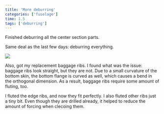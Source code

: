 ```yaml
---
title: 'More deburring'
categories: ['fuselage']
time: 1.5
tags: ['deburring']
---
```


Finished deburring all the center section parts.

<!-- more -->

Same deal as the last few days: deburring everything.

![](0-parts-deburred.jpeg)

Also, got my replacement baggage ribs. I found what was the issue: baggage ribs look straight, but they are not. Due to a small curvature of the bottom skin, the bottom flange is curved as well, which causes a bend in the orthogonal dimension. As a result, baggage ribs require some amount of fluting, too.

I fluted the edge ribs, and now they fit perfectly. I also fluted other ribs just a tiny bit. Even though they are drilled already, it helped to reduce the amount of forcing when clecoing them.